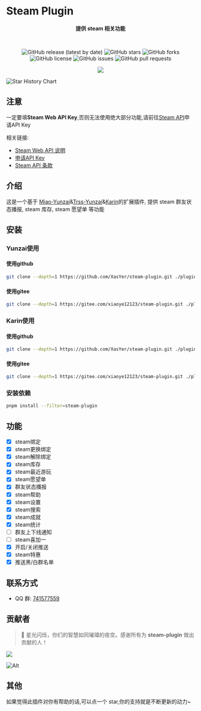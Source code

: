 # Steam Plugin

<div align="center">

**提供 steam 相关功能**

<br/>

![GitHub release (latest by date)](https://img.shields.io/github/v/release/XasYer/steam-plugin)
![GitHub stars](https://img.shields.io/github/stars/XasYer/steam-plugin?style=social)
![GitHub forks](https://img.shields.io/github/forks/XasYer/steam-plugin?style=social)
![GitHub license](https://img.shields.io/github/license/XasYer/steam-plugin)
![GitHub issues](https://img.shields.io/github/issues/XasYer/steam-plugin)
![GitHub pull requests](https://img.shields.io/github/issues-pr/XasYer/steam-plugin)
<br/>

<img src="https://count.getloli.com/get/@XasYer-steam-plugin?theme=rule34" />

</div>

![Star History Chart](https://api.star-history.com/svg?repos=XasYer/steam-plugin&type=Date)

## **注意**

一定要填**Steam Web API Key**,否则无法使用绝大部分功能,请前往[Steam API](https://steamcommunity.com/dev/apikey)申请API Key

相关链接:

- [Steam Web API 说明](https://partner.steamgames.com/doc/webapi_overview/auth)
- [申请API Key](https://steamcommunity.com/dev/apikey)
- [Steam API 条款](https://steamcommunity.com/dev/apiterms)

## 介绍

这是一个基于 [Miao-Yunzai](https://github.com/yoimiya-kokomi/Miao-Yunzai)&[Trss-Yunzai](https://github.com/TimeRainStarSky/Yunzai)&[Karin](https://github.com/KarinJS/Karin)的扩展插件, 提供 steam 群友状态播报, steam 库存, steam 愿望单 等功能

## 安装

### Yunzai使用

#### 使用github
```bash
git clone --depth=1 https://github.com/XasYer/steam-plugin.git ./plugins/steam-plugin
```

#### 使用gitee
```bash
git clone --depth=1 https://gitee.com/xiaoye12123/steam-plugin.git ./plugins/steam-plugin
```

### Karin使用

#### 使用github
```bash
git clone --depth=1 https://github.com/XasYer/steam-plugin.git ./plugins/karin-plugin-steam
```

#### 使用gitee
```bash
git clone --depth=1 https://gitee.com/xiaoye12123/steam-plugin.git ./plugins/karin-plugin-steam
```

### 安装依赖
```bash
pnpm install --filter=steam-plugin
```

## 功能

- [x] steam绑定
- [x] steam更换绑定
- [x] steam解除绑定
- [x] steam库存
- [x] steam最近游玩
- [x] steam愿望单
- [x] 群友状态播报
- [x] steam帮助
- [x] steam设置
- [x] steam搜索
- [x] steam成就
- [x] steam统计
- [ ] 群友上下线通知
- [ ] steam喜加一
- [x] 开启/关闭推送
- [x] steam特惠
- [x] 推送黑/白群名单

## 联系方式

- QQ 群: [741577559](http://qm.qq.com/cgi-bin/qm/qr?_wv=1027&k=IvPaOVo_p-6n--FaLm1v39ML9EZaBRCm&authKey=YPs0p%2FRh8MGPQrWZgn99fk4kGB5PtRAoOYIUqK71FBsBYCDdekxCEHFFHnznpYA1&noverify=0&group_code=741577559)

## 贡献者

> 🌟 星光闪烁，你们的智慧如同璀璨的夜空。感谢所有为 **steam-plugin** 做出贡献的人！

<a href="https://github.com/XasYer/steam-plugin/graphs/contributors">
  <img src="https://contrib.rocks/image?repo=XasYer/steam-plugin" />
</a>

![Alt](https://repobeats.axiom.co/api/embed/aafe6a6a7a72df285ae3965974546314c467db8d.svg "Repobeats analytics image")

## 其他

如果觉得此插件对你有帮助的话,可以点一个 star,你的支持就是不断更新的动力~